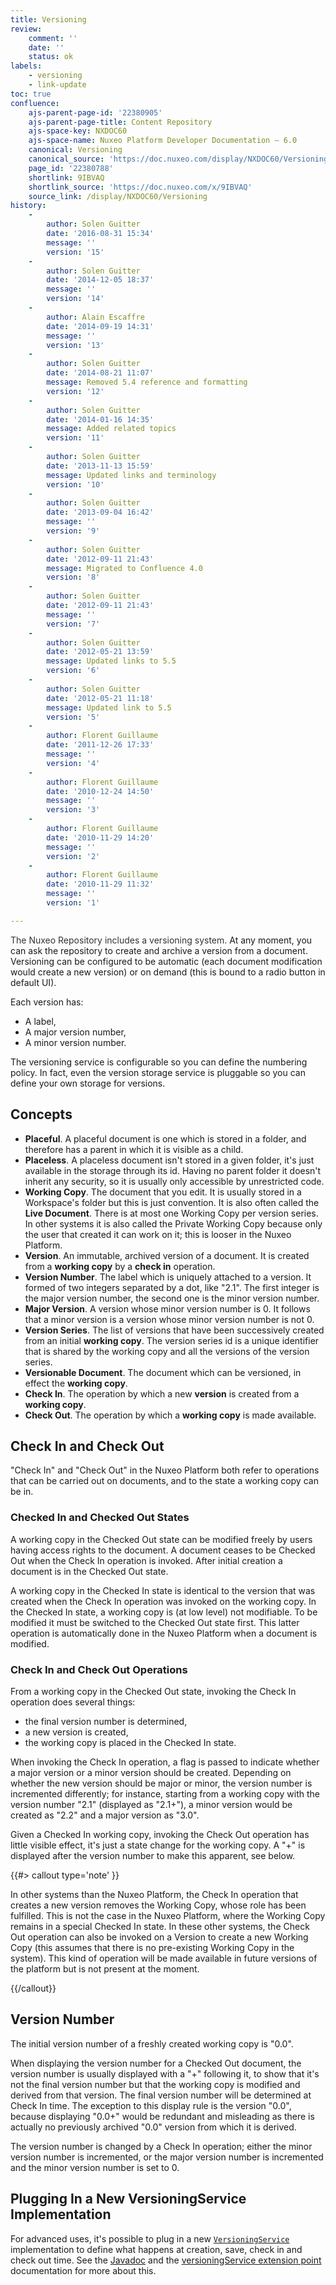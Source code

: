 ```yaml
---
title: Versioning
review:
    comment: ''
    date: ''
    status: ok
labels:
    - versioning
    - link-update
toc: true
confluence:
    ajs-parent-page-id: '22380905'
    ajs-parent-page-title: Content Repository
    ajs-space-key: NXDOC60
    ajs-space-name: Nuxeo Platform Developer Documentation — 6.0
    canonical: Versioning
    canonical_source: 'https://doc.nuxeo.com/display/NXDOC60/Versioning'
    page_id: '22380788'
    shortlink: 9IBVAQ
    shortlink_source: 'https://doc.nuxeo.com/x/9IBVAQ'
    source_link: /display/NXDOC60/Versioning
history:
    - 
        author: Solen Guitter
        date: '2016-08-31 15:34'
        message: ''
        version: '15'
    - 
        author: Solen Guitter
        date: '2014-12-05 18:37'
        message: ''
        version: '14'
    - 
        author: Alain Escaffre
        date: '2014-09-19 14:31'
        message: ''
        version: '13'
    - 
        author: Solen Guitter
        date: '2014-08-21 11:07'
        message: Removed 5.4 reference and formatting
        version: '12'
    - 
        author: Solen Guitter
        date: '2014-01-16 14:35'
        message: Added related topics
        version: '11'
    - 
        author: Solen Guitter
        date: '2013-11-13 15:59'
        message: Updated links and terminology
        version: '10'
    - 
        author: Solen Guitter
        date: '2013-09-04 16:42'
        message: ''
        version: '9'
    - 
        author: Solen Guitter
        date: '2012-09-11 21:43'
        message: Migrated to Confluence 4.0
        version: '8'
    - 
        author: Solen Guitter
        date: '2012-09-11 21:43'
        message: ''
        version: '7'
    - 
        author: Solen Guitter
        date: '2012-05-21 13:59'
        message: Updated links to 5.5
        version: '6'
    - 
        author: Solen Guitter
        date: '2012-05-21 11:18'
        message: Updated link to 5.5
        version: '5'
    - 
        author: Florent Guillaume
        date: '2011-12-26 17:33'
        message: ''
        version: '4'
    - 
        author: Florent Guillaume
        date: '2010-12-24 14:50'
        message: ''
        version: '3'
    - 
        author: Florent Guillaume
        date: '2010-11-29 14:20'
        message: ''
        version: '2'
    - 
        author: Florent Guillaume
        date: '2010-11-29 11:32'
        message: ''
        version: '1'

---
```

<span style="color: rgb(51,51,51);">The Nuxeo Repository includes a versioning system.&nbsp;</span>At any moment, you can ask the repository to create and archive a version from a document. Versioning can be configured to be automatic (each document modification would create a new version) or on demand (this is bound to a radio button in default UI).

Each version has:

*   A label,
*   A major version number,
*   A minor version number.

The versioning service is configurable so you can define the numbering policy.&nbsp;In fact, even the version storage service is pluggable so you can define your own storage for versions.

## Concepts

*   **Placeful**. A placeful document is one which is stored in a folder, and therefore has a parent in which it is visible as a child.
*   **Placeless**. A placeless document isn't stored in a given folder, it's just available in the storage through its id. Having no parent folder it doesn't inherit any security, so it is usually only accessible by unrestricted code.
*   **Working Copy**. The document that you edit. It is usually stored in a Workspace's folder but this is just convention. It is also often called the **Live Document**. There is at most one Working Copy per version series. In other systems it is also called the Private Working Copy because only the user that created it can work on it; this is looser in the Nuxeo Platform.
*   **Version**. An immutable, archived version of a document. It is created from a **working copy** by a **check in** operation.
*   **Version Number**. The label which is uniquely attached to a version. It formed of two integers separated by a dot, like "2.1". The first integer is the major version number, the second one is the minor version number.
*   **Major Version**. A version whose minor version number is 0\. It follows that a minor version is a version whose minor version number is not 0.
*   **Version Series**. The list of versions that have been successively created from an initial **working copy**. The version series id is a unique identifier that is shared by the working copy and all the versions of the version series.
*   **Versionable Document**. The document which can be versioned, in effect the **working copy**.
*   **Check In**. The operation by which a new **version** is created from a **working copy**.
*   **Check Out**. The operation by which a **working copy** is made available.

## Check In and Check Out

"Check In" and "Check Out" in the Nuxeo Platform both refer to operations that can be carried out on documents, and to the state a working copy can be in.

### Checked In and Checked Out States

A working copy in the Checked Out state can be modified freely by users having access rights to the document. A document ceases to be Checked Out when the Check In operation is invoked. After initial creation a document is in the Checked Out state.

A working copy in the Checked In state is identical to the version that was created when the Check In operation was invoked on the working copy. In the Checked In state, a working copy is (at low level) not modifiable. To be modified it must be switched to the Checked Out state first. This latter operation is automatically done in the Nuxeo Platform when a document is modified.

### Check In and Check Out Operations

From a working copy in the Checked Out state, invoking the Check In operation does several things:

*   the final version number is determined,
*   a new version is created,
*   the working copy is placed in the Checked In state.

When invoking the Check In operation, a flag is passed to indicate whether a major version or a minor version should be created. Depending on whether the new version should be major or minor, the version number is incremented differently; for instance, starting from a working copy with the version number "2.1" (displayed as "2.1+"), a minor version would be created as "2.2" and a major version as "3.0".

Given a Checked In working copy, invoking the Check Out operation has little visible effect, it's just a state change for the working copy. A "+" is displayed after the version number to make this apparent, see below.

{{#> callout type='note' }}

In other systems than the Nuxeo Platform, the Check In operation that creates a new version removes the Working Copy, whose role has been fulfilled. This is not the case in the Nuxeo Platform, where the Working Copy remains in a special Checked In state. In these other systems, the Check Out operation can also be invoked on a Version to create a new Working Copy (this assumes that there is no pre-existing Working Copy in the system). This kind of operation will be made available in future versions of the platform but is not present at the moment.

{{/callout}}

## Version Number

The initial version number of a freshly created working copy is "0.0".

When displaying the version number for a Checked Out document, the version number is usually displayed with a "+" following it, to show that it's not the final version number but that the working copy is modified and derived from that version. The final version number will be determined at Check In time. The exception to this display rule is the version "0.0", because displaying "0.0+" would be redundant and misleading as there is actually no previously archived "0.0" version from which it is derived.

The version number is changed by a Check In operation; either the minor version number is incremented, or the major version number is incremented and the minor version number is set to 0.

## Plugging In a New VersioningService Implementation

For advanced uses, it's possible to plug in a new [`VersioningService`](http://community.nuxeo.com/api/nuxeo/release-6.0/javadoc/org/nuxeo/ecm/core/versioning/VersioningService.html) implementation to define what happens at creation, save, check in and check out time. See the [Javadoc](http://community.nuxeo.com/api/nuxeo/release-6.0/javadoc/org/nuxeo/ecm/core/versioning/VersioningService.html) and the [versioningService extension point](http://explorer.nuxeo.org/nuxeo/site/distribution/Nuxeo%20Platform-6.0/viewExtensionPoint/org.nuxeo.ecm.core.versioning.VersioningService--versioningService) documentation for more about this.

&nbsp;